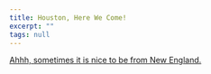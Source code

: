 ```yaml
---
title: Houston, Here We Come!
excerpt: ""
tags: null
---
```

<a href="http://www.patriots.com">Ahhh, sometimes it is nice to be from New England.</a>